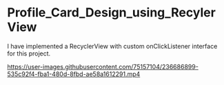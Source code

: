 # Profile_Card_Design_using_RecylerView
I have implemented a RecyclerView with custom onClickListener interface for this project.



https://user-images.githubusercontent.com/75157104/236686899-535c92f4-fba1-480d-8fbd-ae58a1612291.mp4

